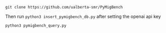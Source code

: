 

`git clone https://github.com/ualberta-smr/PyMigBench`

Then run
`python3 insert_pymigbench_db.py`
after setting the openai api key

`python3 pymigbench_query.py`



